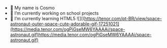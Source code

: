 
- 🤙 My name is Cosmo
- 🔭 I’m currently working on school projects
- 🌱 I’m currently learning HTML5
![][(https://tenor.com/pt-BR/view/space-astronaut-outer-space-cute-adorable-gif-17251021](https://media.tenor.com/ogPiGseMW6YAAAAi/space-astronaut.gif)https://media.tenor.com/ogPiGseMW6YAAAAi/space-astronaut.gif)
